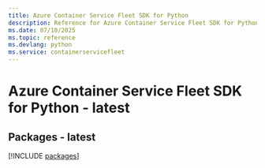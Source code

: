 ```yaml
---
title: Azure Container Service Fleet SDK for Python
description: Reference for Azure Container Service Fleet SDK for Python
ms.date: 07/10/2025
ms.topic: reference
ms.devlang: python
ms.service: containerservicefleet
---
```

# Azure Container Service Fleet SDK for Python - latest
## Packages - latest
[!INCLUDE [packages](container-service-fleet-index.md)]
